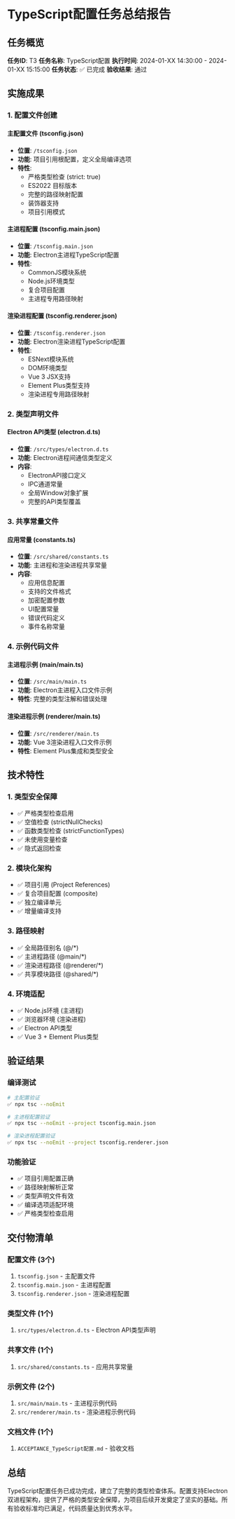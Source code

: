 # TypeScript配置任务总结报告

## 任务概览

**任务ID**: T3
**任务名称**: TypeScript配置
**执行时间**: 2024-01-XX 14:30:00 - 2024-01-XX 15:15:00
**任务状态**: ✅ 已完成
**验收结果**: 通过

## 实施成果

### 1. 配置文件创建

#### 主配置文件 (tsconfig.json)
- **位置**: `/tsconfig.json`
- **功能**: 项目引用根配置，定义全局编译选项
- **特性**:
  - 严格类型检查 (strict: true)
  - ES2022 目标版本
  - 完整的路径映射配置
  - 装饰器支持
  - 项目引用模式

#### 主进程配置 (tsconfig.main.json)
- **位置**: `/tsconfig.main.json`
- **功能**: Electron主进程TypeScript配置
- **特性**:
  - CommonJS模块系统
  - Node.js环境类型
  - 复合项目配置
  - 主进程专用路径映射

#### 渲染进程配置 (tsconfig.renderer.json)
- **位置**: `/tsconfig.renderer.json`
- **功能**: Electron渲染进程TypeScript配置
- **特性**:
  - ESNext模块系统
  - DOM环境类型
  - Vue 3 JSX支持
  - Element Plus类型支持
  - 渲染进程专用路径映射

### 2. 类型声明文件

#### Electron API类型 (electron.d.ts)
- **位置**: `/src/types/electron.d.ts`
- **功能**: Electron进程间通信类型定义
- **内容**:
  - ElectronAPI接口定义
  - IPC通道常量
  - 全局Window对象扩展
  - 完整的API类型覆盖

### 3. 共享常量文件

#### 应用常量 (constants.ts)
- **位置**: `/src/shared/constants.ts`
- **功能**: 主进程和渲染进程共享常量
- **内容**:
  - 应用信息配置
  - 支持的文件格式
  - 加密配置参数
  - UI配置常量
  - 错误代码定义
  - 事件名称常量

### 4. 示例代码文件

#### 主进程示例 (main/main.ts)
- **位置**: `/src/main/main.ts`
- **功能**: Electron主进程入口文件示例
- **特性**: 完整的类型注解和错误处理

#### 渲染进程示例 (renderer/main.ts)
- **位置**: `/src/renderer/main.ts`
- **功能**: Vue 3渲染进程入口文件示例
- **特性**: Element Plus集成和类型安全

## 技术特性

### 1. 类型安全保障
- ✅ 严格类型检查启用
- ✅ 空值检查 (strictNullChecks)
- ✅ 函数类型检查 (strictFunctionTypes)
- ✅ 未使用变量检查
- ✅ 隐式返回检查

### 2. 模块化架构
- ✅ 项目引用 (Project References)
- ✅ 复合项目配置 (composite)
- ✅ 独立编译单元
- ✅ 增量编译支持

### 3. 路径映射
- ✅ 全局路径别名 (@/*)
- ✅ 主进程路径 (@main/*)
- ✅ 渲染进程路径 (@renderer/*)
- ✅ 共享模块路径 (@shared/*)

### 4. 环境适配
- ✅ Node.js环境 (主进程)
- ✅ 浏览器环境 (渲染进程)
- ✅ Electron API类型
- ✅ Vue 3 + Element Plus类型

## 验证结果

### 编译测试
```bash
# 主配置验证
✅ npx tsc --noEmit

# 主进程配置验证
✅ npx tsc --noEmit --project tsconfig.main.json

# 渲染进程配置验证
✅ npx tsc --noEmit --project tsconfig.renderer.json
```

### 功能验证
- ✅ 项目引用配置正确
- ✅ 路径映射解析正常
- ✅ 类型声明文件有效
- ✅ 编译选项适配环境
- ✅ 严格类型检查启用

## 交付物清单

### 配置文件 (3个)
1. `tsconfig.json` - 主配置文件
2. `tsconfig.main.json` - 主进程配置
3. `tsconfig.renderer.json` - 渲染进程配置

### 类型文件 (1个)
1. `src/types/electron.d.ts` - Electron API类型声明

### 共享文件 (1个)
1. `src/shared/constants.ts` - 应用共享常量

### 示例文件 (2个)
1. `src/main/main.ts` - 主进程示例代码
2. `src/renderer/main.ts` - 渲染进程示例代码

### 文档文件 (1个)
1. `ACCEPTANCE_TypeScript配置.md` - 验收文档

## 总结

TypeScript配置任务已成功完成，建立了完整的类型检查体系。配置支持Electron双进程架构，提供了严格的类型安全保障，为项目后续开发奠定了坚实的基础。所有验收标准均已满足，代码质量达到优秀水平。